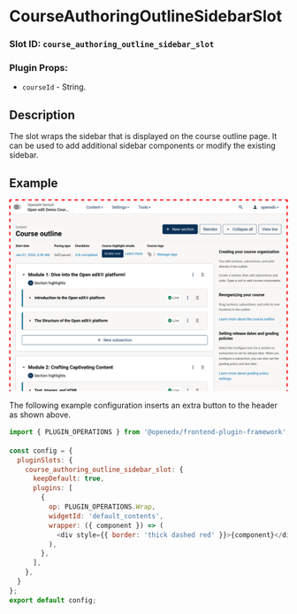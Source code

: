 # CourseAuthoringOutlineSidebarSlot

### Slot ID: `course_authoring_outline_sidebar_slot`

### Plugin Props:

* `courseId` - String. 

## Description

The slot wraps the sidebar that is displayed on the course outline page. It can
be used to add additional sidebar components or modify the existing sidebar.

## Example

![Screenshot of the outline sidebar surrounded by border](./images/outline_sidebar_with_border.png)

The following example configuration inserts an extra button to the header as shown above.

```js
import { PLUGIN_OPERATIONS } from '@openedx/frontend-plugin-framework';

const config = {
  pluginSlots: {
    course_authoring_outline_sidebar_slot: {
      keepDefault: true,
      plugins: [
        {
          op: PLUGIN_OPERATIONS.Wrap,
          widgetId: 'default_contents',
          wrapper: ({ component }) => (
            <div style={{ border: 'thick dashed red' }}>{component}</div>
          ),
        },
      ],
    },
  }
};
export default config;
```
